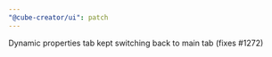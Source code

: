 ```yaml
---
"@cube-creator/ui": patch
---
```


Dynamic properties tab kept switching back to main tab (fixes #1272)

